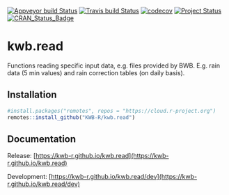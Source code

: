 [![Appveyor build Status](https://ci.appveyor.com/api/projects/status/ovio4dtofe4doeql/branch/master?svg=true)](https://ci.appveyor.com/project/KWB-R/kwb-read/branch/master)
[![Travis build Status](https://travis-ci.org/KWB-R/kwb.read.svg?branch=master)](https://travis-ci.org/KWB-R/kwb.read)
[![codecov](https://codecov.io/github/KWB-R/kwb.read/branch/master/graphs/badge.svg)](https://codecov.io/github/KWB-R/kwb.read)
[![Project Status](https://img.shields.io/badge/lifecycle-experimental-orange.svg)](https://www.tidyverse.org/lifecycle/#experimental)
[![CRAN_Status_Badge](https://www.r-pkg.org/badges/version/kwb.read)]()

# kwb.read

Functions reading specific input data, e.g. files provided by BWB. 
E.g. rain data (5 min values) and rain correction tables (on daily basis).

## Installation

```r
#install.packages("remotes", repos = "https://cloud.r-project.org")
remotes::install_github("KWB-R/kwb.read")
```

## Documentation

Release: [https://kwb-r.github.io/kwb.read](https://kwb-r.github.io/kwb.read)

Development: [https://kwb-r.github.io/kwb.read/dev](https://kwb-r.github.io/kwb.read/dev)
